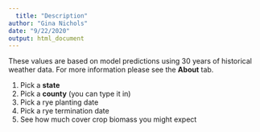 ```yaml
---
  title: "Description"
author: "Gina Nichols"
date: "9/22/2020"
output: html_document
---
```

These values are based on model predictions using 30 years of historical weather data. For more information please see the **About** tab.

1. Pick a **state**
2. Pick a **county** (you can type it in) 
3. Pick a rye planting date
4. Pick a rye termination date
5. See how much cover crop biomass you might expect